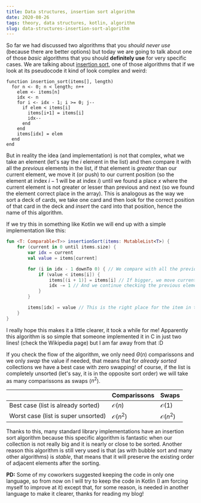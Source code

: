 ```yaml
---
title: Data structures, insertion sort algorithm
date: 2020-08-26
tags: theory, data structures, kotlin, algorithm
slug: data-structures-insertion-sort-algorithm
---
```


So far we had discussed two algorithms that you _should never use_ (because there are better options) but today we are going to talk about one of those _basic_ algorithms that you should **definitely use** for very specific cases. We are talking about [insertion sort](https://en.wikipedia.org/wiki/Insertion_sort), one of those algorithms that if we look at its pseudocode it kind of look complex and weird:

```pseudocode
function insertion_sort(items[], length)
  for n <- 0; n < length; n++
    elem <- items[n]
    idx <- n
    for i <- idx - 1; i >= 0; j--
      if elem < items[i]
        items[i+1] = items[i]
        idx--
      end
    end
    items[idx] = elem
  end
end
```

But in reality the idea (and implementation) is not that complex, what we take an element (let's say the $i$ element in the list) and then compare it with all the _previous_ elements in the list, if that element is _greater_ than our current element, we move it (or push) to our current position (so the element at index $i - 1$ will be at index $i$) until we found a place $x$ where the current element is not greater or lesser than previous and next (so we found the element correct place in the array). This is analogous as the way we sort a deck of cards, we take one card and then look for the correct position of that card in the deck and _insert_ the card into that position, hence the name of this algorithm.

If we try this in something like Kotlin we will end up with a simple implementation like this:

```kotlin
fun <T: Comparable<T>> insertionSort(items: MutableList<T>) {
    for (current in 0 until items.size) {
        var idx = current
        val value = items[current]

        for (i in idx - 1 downTo 0) { // We compare with all the previous elements
            if (value < items[i]) {
                items[(i + 1)] = items[i] // If bigger, we move current element to the right
                idx -= 1 // And we continue checking the previous element
            }
        }

        items[idx] = value // This is the right place for the item in the list
    }   
}
```

I really hope this makes it a little clearer, it took a while for me! Apparently this algorithm is so simple that someone implemented it in C in just two lines! (check the Wikipedia page) but I am far away from that :D

If you check the flow of the algorithm, we only need $\Theta(n)$ comparissons and we only _swap_ the value if needed, that means that for _already sorted_ collections we have a best case with zero swapping! of course, if the list is completely unsorted (let's say, it is in the opposite sort order) we will take as many comparissons as swaps ($n^2$).

|                                     | Comparissons  | Swaps         |
|-------------------------------------|---------------|---------------|
| Best case (list is already sorted)  | $\mathcal{O}(n)$   | $\mathcal{O}(1)$   |
| Worst case (list is super unsorted) | $\mathcal{O}(n^2)$ | $\mathcal{O}(n^2)$ |

Thanks to this, many standard library implementations have an insertion sort algorithm because this specific algorithm is fantastic when our collection is not really big and it is nearly or close to be sorted. Another reason this algorithm is still very used is that (as with bubble sort and many other algorithms) is _stable_, that means that it will preserve the existing order of adjacent elements after the sorting.

**PD:** Some of my coworkers suggested keeping the code in only one language, so from now on I will try to keep the code in Kotlin (I am forcing myself to improve at it) except that, for some reason, is needed in another language to make it clearer, thanks for reading my blog!
